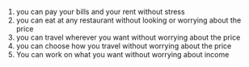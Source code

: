 
1. you can pay your bills and your rent without stress
2. you can eat at any restaurant without looking or worrying about the price
3. you can travel wherever you want without worrying about the price
4. you can choose how you travel without worrying about the price
5. You can work on what you want without worrying about income